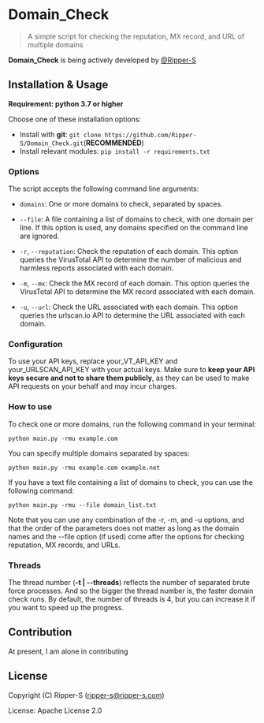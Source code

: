 # Domain_Check

> A simple script for checking the reputation, MX record, and URL of multiple domains

**Domain_Check** is being actively developed by [@Ripper-S](https://github.com/Ripper-S)


## Installation & Usage
**Requirement: python 3.7 or higher**

Choose one of these installation options:

- Install with **git**: `git clone https://github.com/Ripper-S/Domain_Check.git`(**RECOMMENDED**)
- Install relevant modules: `pip install -r requirements.txt`

### Options
The script accepts the following command line arguments:

- `domains`: One or more domains to check, separated by spaces.

- `--file`: A file containing a list of domains to check, with one domain per line. If this option is used, any domains specified on the command line are ignored.

- `-r`, `--reputation`: Check the reputation of each domain. This option queries the VirusTotal API to determine the number of malicious and harmless reports associated with each domain.

- `-m`, `--mx`: Check the MX record of each domain. This option queries the VirusTotal API to determine the MX record associated with each domain.

- `-u`, `--url`: Check the URL associated with each domain. This option queries the urlscan.io API to determine the URL associated with each domain.

### Configuration
To use your API keys, replace your_VT_API_KEY and your_URLSCAN_API_KEY with your actual keys.
Make sure to **keep your API keys secure and not to share them publicly**, as they can be used to make API requests on your behalf and may incur charges.

### How to use
To check one or more domains, run the following command in your terminal:
```
python main.py -rmu example.com

```
You can specify multiple domains separated by spaces:
```
python main.py -rmu example.com example.net

```
If you have a text file containing a list of domains to check, you can use the following command:
```
python main.py -rmu --file domain_list.txt

```
Note that you can use any combination of the -r, -m, and -u options, and that the order of the parameters does not matter as long as the domain names and the --file option (if used) come after the options for checking reputation, MX records, and URLs.

### Threads
The thread number (**-t | --threads**) reflects the number of separated brute force processes. And so the bigger the thread number is, the faster domain check runs. By default, the number of threads is 4, but you can increase it if you want to speed up the progress.


## Contribution
At present, I am alone in contributing


## License
Copyright (C) Ripper-S (ripper-s@ripper-s.com)

License: Apache License 2.0